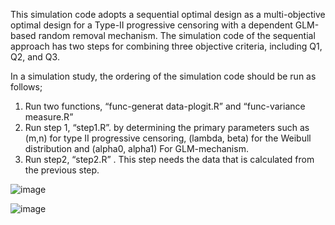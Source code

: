 

This simulation code adopts a sequential optimal design as a multi-objective optimal design for a Type-II progressive censoring with a dependent GLM-based random removal mechanism.
The simulation code of the sequential approach has two steps for combining three objective criteria, including Q1, Q2, and Q3.


In a simulation study, the ordering of the simulation code should be run as follows;
1.	Run two functions, “func-generat data-plogit.R” and “func-variance measure.R”
2.	Run step 1, “step1.R”.
by determining the primary parameters such as (m,n) for type II progressive censoring,
(lambda, beta) for the Weibull distribution and (alpha0, alpha1) For GLM-mechanism.
3.	Run step2, “step2.R” .
This step needs the data that is calculated from the previous step.


![image](https://github.com/hassantabar/Type-II-progressive-censoring-optimization/assets/145746409/588dc8f1-7d1f-4153-842f-b4d54299a9c7)



 ![image](https://github.com/hassantabar/Type-II-progressive-censoring-optimization/assets/145746409/40ce093b-4d17-4d34-8065-8e66c513aaec)



 
